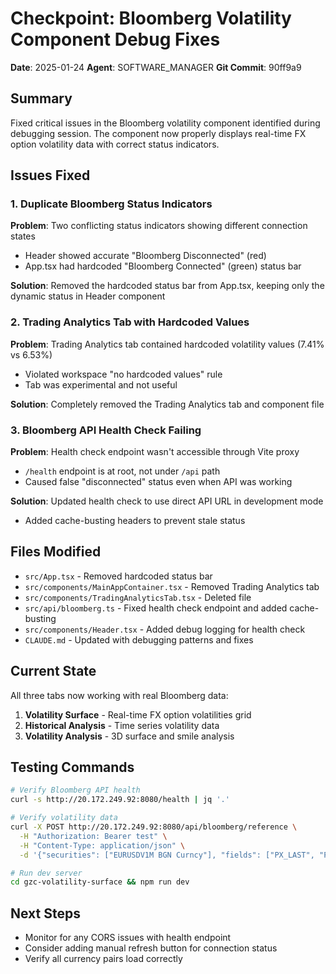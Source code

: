 # Checkpoint: Bloomberg Volatility Component Debug Fixes
**Date**: 2025-01-24
**Agent**: SOFTWARE_MANAGER
**Git Commit**: 90ff9a9

## Summary
Fixed critical issues in the Bloomberg volatility component identified during debugging session. The component now properly displays real-time FX option volatility data with correct status indicators.

## Issues Fixed

### 1. Duplicate Bloomberg Status Indicators
**Problem**: Two conflicting status indicators showing different connection states
- Header showed accurate "Bloomberg Disconnected" (red)
- App.tsx had hardcoded "Bloomberg Connected" (green) status bar

**Solution**: Removed the hardcoded status bar from App.tsx, keeping only the dynamic status in Header component

### 2. Trading Analytics Tab with Hardcoded Values
**Problem**: Trading Analytics tab contained hardcoded volatility values (7.41% vs 6.53%)
- Violated workspace "no hardcoded values" rule
- Tab was experimental and not useful

**Solution**: Completely removed the Trading Analytics tab and component file

### 3. Bloomberg API Health Check Failing
**Problem**: Health check endpoint wasn't accessible through Vite proxy
- `/health` endpoint is at root, not under `/api` path
- Caused false "disconnected" status even when API was working

**Solution**: Updated health check to use direct API URL in development mode
- Added cache-busting headers to prevent stale status

## Files Modified
- `src/App.tsx` - Removed hardcoded status bar
- `src/components/MainAppContainer.tsx` - Removed Trading Analytics tab
- `src/components/TradingAnalyticsTab.tsx` - Deleted file
- `src/api/bloomberg.ts` - Fixed health check endpoint and added cache-busting
- `src/components/Header.tsx` - Added debug logging for health check
- `CLAUDE.md` - Updated with debugging patterns and fixes

## Current State
All three tabs now working with real Bloomberg data:
1. **Volatility Surface** - Real-time FX option volatilities grid
2. **Historical Analysis** - Time series volatility data  
3. **Volatility Analysis** - 3D surface and smile analysis

## Testing Commands
```bash
# Verify Bloomberg API health
curl -s http://20.172.249.92:8080/health | jq '.'

# Verify volatility data
curl -X POST http://20.172.249.92:8080/api/bloomberg/reference \
  -H "Authorization: Bearer test" \
  -H "Content-Type: application/json" \
  -d '{"securities": ["EURUSDV1M BGN Curncy"], "fields": ["PX_LAST", "PX_BID", "PX_ASK"]}'

# Run dev server
cd gzc-volatility-surface && npm run dev
```

## Next Steps
- Monitor for any CORS issues with health endpoint
- Consider adding manual refresh button for connection status
- Verify all currency pairs load correctly